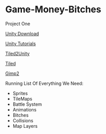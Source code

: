 # Game-Money-Bitches
Project One

[Unity Download](https://unity3d.com/get-unity/download)

[Unity Tutorials](https://unity3d.com/learn/tutorials?_ga=2.7882482.1963065135.1506125152-1551424344.1506125152)

[Tiled2Unity](http://www.seanba.com/tiled2unity)

[Tiled](http://www.mapeditor.org/)

[Gimp2](https://www.gimp.org/downloads/)


Running List Of Everything We Need:

* Sprites
* TileMaps
* Battle System
* Animations
* Bitches
* Collisions
* Map Layers
